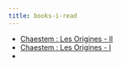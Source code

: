 ```yaml
---
title: books-i-read
---
```


- [Chaestem : Les Origines - II](https://amzn.to/2xcr5HD)
- [Chaestem : Les Origines - I](https://amzn.to/2xcHZ8i)
- 